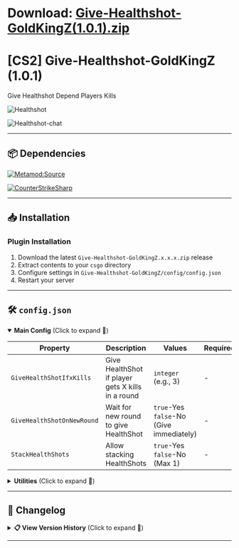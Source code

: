 # Download:  [Give-Healthshot-GoldKingZ(1.0.1).zip](https://github.com/user-attachments/files/20127317/Give-Healthshot-GoldKingZ.1.0.1.zip)

# [CS2] Give-Healthshot-GoldKingZ (1.0.1)

Give Healthshot Depend Players Kills





![Healthshot](https://github.com/user-attachments/assets/6d938ba6-7b4b-4460-828d-6df3de97dfa4)

![Healthshot-chat](https://github.com/user-attachments/assets/e4d6429e-2d3e-4a30-b072-b896a158a0a5)

---

## 📦 Dependencies
[![Metamod:Source](https://img.shields.io/badge/Metamod:Source-2d2d2d?logo=sourceengine)](https://www.sourcemm.net)

[![CounterStrikeSharp](https://img.shields.io/badge/CounterStrikeSharp-83358F)](https://github.com/roflmuffin/CounterStrikeSharp)

---

## 📥 Installation

### Plugin Installation
1. Download the latest `Give-Healthshot-GoldKingZ.x.x.x.zip` release
2. Extract contents to your `csgo` directory
3. Configure settings in `Give-Healthshot-GoldKingZ/config/config.json`
4. Restart your server

---

## 🛠️ `config.json`


<details open>
<summary><b>Main Config</b> (Click to expand 🔽)</summary>

| Property | Description | Values | Required |  
|----------|-------------|--------|----------|
| `GiveHealthShotIfxKills` | Give HealthShot if player gets X kills in a round | `integer` (e.g., 3) | - |
| `GiveHealthShotOnNewRound` | Wait for new round to give HealthShot | `true`-Yes<br>`false`-No (Give immediately) | - |
| `StackHealthShots` | Allow stacking HealthShots | `true`-Yes<br>`false`-No (Max 1) | - |

</details>

<details>
<summary><b>Utilities</b> (Click to expand 🔽)</summary>

| Property | Description | Values | Required |  
|----------|-------------|--------|----------|
| `EnableDebug` | Show debug messages in console | `true`-Yes<br>`false`-No | - |

</details>


---


## 📜 Changelog

<details>
<summary><b>📋 View Version History</b> (Click to expand 🔽)</summary>

### [1.0.1]
- Fix Bug `StackHealthShots`

### [1.0.0]
- Initial plugin release

</details>

---
